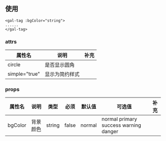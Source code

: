 ## 使用

```
<gal-tag :bgColor="string">
......
</gal-tag>
```

### attrs

| 属性名        | 说明           | 补充 |
| ------------- | -------------- | ---- |
| circle        | 是否显示圆角   |      |
| simple="true" | 显示为简约样式 |      |

### props

| 属性名  | 说明     | 类型   | 必须  | 默认值 | 可选值                                | 补充 |
| ------- | -------- | ------ | ----- | ------ | ------------------------------------- | ---- |
| bgColor | 背景颜色 | string | false | normal | normal primary success warning danger |      |
